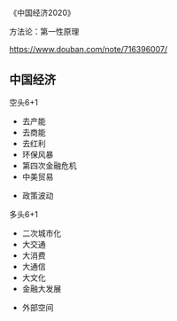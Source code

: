 # 

《中国经济2020》

方法论：第一性原理

https://www.douban.com/note/716396007/



## 中国经济

空头6+1

* 去产能
* 去商能
* 去红利
* 环保风暴
* 第四次金融危机
* 中美贸易

+ 政策波动

多头6+1

* 二次城市化
* 大交通
* 大消费
* 大通信
* 大文化
* 金融大发展

+ 外部空间